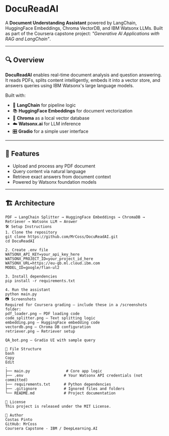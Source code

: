 # DocuReadAI

A **Document Understanding Assistant** powered by LangChain, HuggingFace Embeddings, Chroma VectorDB, and IBM Watsonx LLMs. Built as part of the Coursera capstone project: _"Generative AI Applications with RAG and LangChain"_.

---

## 🔍 Overview

**DocuReadAI** enables real-time document analysis and question answering. It reads PDFs, splits content intelligently, embeds it into a vector store, and answers queries using IBM Watsonx's large language models.

Built with:
- 🧠 **LangChain** for pipeline logic
- 📚 **HuggingFace Embeddings** for document vectorization
- 💾 **Chroma** as a local vector database
- ☁️ **Watsonx.ai** for LLM inference
- 🎛️ **Gradio** for a simple user interface

---

## 🚀 Features

- Upload and process any PDF document
- Query content via natural language
- Retrieve exact answers from document context
- Powered by Watsonx foundation models

---

## 🏗️ Architecture

```text
PDF → LangChain Splitter → HuggingFace Embeddings → ChromaDB → Retriever → Watsonx LLM → Answer
🛠️ Setup Instructions
1. Clone the repository
git clone https://github.com/MrCoss/DocuReadAI.git
cd DocuReadAI

2. Create .env file
WATSONX_API_KEY=your_api_key_here
WATSONX_PROJECT_ID=your_project_id_here
WATSONX_URL=https://eu-gb.ml.cloud.ibm.com
MODEL_ID=google/flan-ul2

3. Install dependencies
pip install -r requirements.txt

4. Run the assistant
python main.py
📷 Screenshots
Required for Coursera grading — include these in a /screenshots folder:
pdf_loader.png – PDF loading code
code_splitter.png – Text splitting logic
embedding.png – HuggingFace embedding code
vectordb.png – Chroma DB configuration
retriever.png – Retriever setup

QA_bot.png – Gradio UI with sample query

📁 File Structure
bash
Copy
Edit
.
├── main.py                # Core app logic
├── .env                  # Your Watsonx API credentials (not committed)
├── requirements.txt      # Python dependencies
├── .gitignore            # Ignored files and folders
└── README.md             # Project documentation

📄 License
This project is released under the MIT License.

👤 Author
Costas Pinto
GitHub: MrCoss
Coursera Capstone - IBM / DeepLearning.AI

